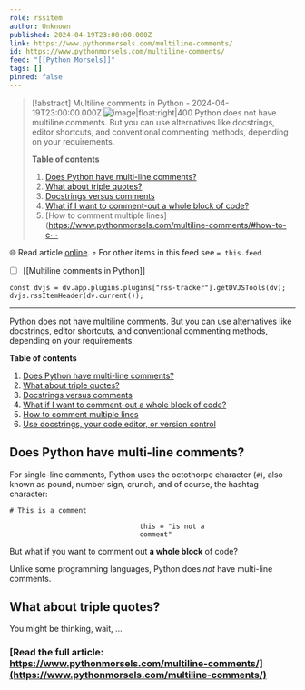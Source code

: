 ```yaml
---
role: rssitem
author: Unknown
published: 2024-04-19T23:00:00.000Z
link: https://www.pythonmorsels.com/multiline-comments/
id: https://www.pythonmorsels.com/multiline-comments/
feed: "[[Python Morsels]]"
tags: []
pinned: false
---
```


> [!abstract] Multiline comments in Python - 2024-04-19T23:00:00.000Z
> ![image|float:right|400](https://i.vimeocdn.com/filter/overlay?src0=https%3A%2F%2Fi.vimeocdn.com%2Fvideo%2F1841759670-0b28dacb1984f308cc6f5f4b2e1ab6c842bffdd8cce9a544b0097584850ccc6a-d_1920x1080&src1=http%3A%2F%2Ff.vimeocdn.com%2Fp%2Fimages%2Fcrawler_play.png) Python does not have multiline comments. But you can use alternatives like docstrings, editor shortcuts, and conventional commenting methods, depending on your requirements.
> 
> **Table of contents**
> 
> 1. [Does Python have multi-line comments?](https://www.pythonmorsels.com/multiline-comments/#does-python-have-multi-line-comments)
> 2. [What about triple quotes?](https://www.pythonmorsels.com/multiline-comments/#what-about-triple-quotes)
> 3. [Docstrings versus comments](https://www.pythonmorsels.com/multiline-comments/#docstrings-versus-comments)
> 4. [What if I want to comment-out a whole block of code?](https://www.pythonmorsels.com/multiline-comments/#what-if-i-want-to-comment-out-a-whole-block-of-code)
> 5. [How to comment multiple lines](https://www.pythonmorsels.com/multiline-comments/#how-to-c⋯

🌐 Read article [online](https://www.pythonmorsels.com/multiline-comments/). ⤴ For other items in this feed see `= this.feed`.

- [ ] [[Multiline comments in Python]]

~~~dataviewjs
const dvjs = dv.app.plugins.plugins["rss-tracker"].getDVJSTools(dv);
dvjs.rssItemHeader(dv.current());
~~~

- - -
Python does not have multiline comments. But you can use alternatives like docstrings, editor shortcuts, and conventional commenting methods, depending on your requirements.

**Table of contents**

1. [Does Python have multi-line comments?](https://www.pythonmorsels.com/multiline-comments/#does-python-have-multi-line-comments)
2. [What about triple quotes?](https://www.pythonmorsels.com/multiline-comments/#what-about-triple-quotes)
3. [Docstrings versus comments](https://www.pythonmorsels.com/multiline-comments/#docstrings-versus-comments)
4. [What if I want to comment-out a whole block of code?](https://www.pythonmorsels.com/multiline-comments/#what-if-i-want-to-comment-out-a-whole-block-of-code)
5. [How to comment multiple lines](https://www.pythonmorsels.com/multiline-comments/#how-to-comment-multiple-lines)
6. [Use docstrings, your code editor, or version control](https://www.pythonmorsels.com/multiline-comments/#use-docstrings-your-code-editor-or-version-control)

## Does Python have multi-line comments?

For single-line comments, Python uses the octothorpe character (`#`), also known as pound, number sign, crunch, and of course, the hashtag character:

```
# This is a comment

                                this = "is not a
                                comment"
```

But what if you want to comment out **a whole block** of code?

Unlike some programming languages, Python does _not_ have multi-line comments.

## What about triple quotes?

You might be thinking, wait, …

### [Read the full article: https://www.pythonmorsels.com/multiline-comments/](https://www.pythonmorsels.com/multiline-comments/)